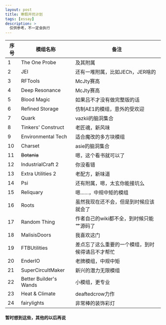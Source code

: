 ```yaml
---
layout: post
title: 寒假开坑计划
tags: [essay]
description: >
  仅供参考，不一定会执行
---
```


| 序号 | 模组名称 | 备注 |
| ---- | ----- | ---- |
| 1 | The One Probe | 及其附属 |
| 2 | JEI | 还有一堆附属，比如JECh，JER啥的 |
| 3 | RFTools | McJty赛高 |
| 4 | Deep Resonance | McJty赛高 |
| 5 | Blood Magic | 如果吕不才没有做完整版的话 |
| 6 | Refined Storage | 仿制AE1的模组，意外的受欢迎 |
| 7 | Quark | vazkii的脑洞集合 |
| 8 | Tinkers' Construct | 老匠魂，新风味 |
| 9 | Environmental Tech | 适合魔改的多方块模组 |
| 10 | Charset | asie的脑洞集合 |
| 11 | ~~Botania~~ | 嗯，这个看书就可以了 |
| 12 | IndustrialCraft 2 | 你没看错 |
| 13 | Extra Utilities 2 | 老配方，新味道 |
| 14 | Psi | 还有附属，嗯，太玄你能接坑么 |
| 15 | Reliquary | 嗯……，中规中矩的模组 |
| 16 | Roots | 虽然我现在还不会，但是到时候应该就会了 |
| 17 | Random Thing | 作者自己的wiki都不全，到时候只能艹源码了 |
| 18 | MalisisDoors | 我喜欢这门 |
| 19 | FTBUtilities | 差点忘了这么重要的一个模组，到时候得请吕不才帮忙 |
| 20 | EnderIO | 老牌模组，中规中矩 |
| 21 | SuperCircultMaker | 新兴的潜力无限模组 |
| 22 | Better Builder's Wands | 小模组，更专业 |
| 23 | Heat & Climate | deaftedcrow力作 |
| 24 | fairylights | 非常棒的装饰彩灯 |


#### 暂时想到这些，其他的以后再说
